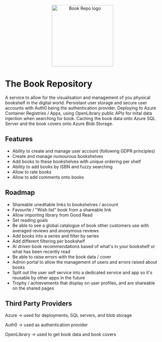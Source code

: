 <div align="center">
<img width="200" alt="Book Repo logo" src="https://github.com/JeCFe/book-repo/assets/38367384/225023c4-8d80-4a84-9a88-18402563fa19">
</div>

# The Book Repository

A service to allow for the visualisation and management of you physical bookshelf in the digital world. Persistant user storage and secure user accounts with Auth0 being the authentication provider. Deploying to Azure Container Registries / Apps, using OpenLibrary public APIs for inital data injection when searching for book. Caching the book data onto Azure SQL Server and the book covers onto Azure Blob Storage. 

## Features

- Ability to create and manage user account (following GDPR principles)
- Create and manage numourous bookshelves
- Add books to these bookshelves with unique ordering per shelf
- Ability to add books by ISBN and fuzzy searching
- Allow to rate books
- Allow to add comments onto books


## Roadmap

- Shareable uneditable links to bookshelves / account
- Favourite / "Wish list" book from a shareable link
- Allow importing library from Good Read
- Set reading goals 
- Be able to see a global catalogue of book other customers use with averaged reviews and anonymous reviews
- Add books into a series and filter by series 
- Add different filtering per bookshelf 
- AI driven book recommendations based of what's in your bookshelf or what has been recently read  
- Be able to raise errors with the book data / cover
- Admin portal to allow the management of users and errors raised about books
- Split out the user self service into a dedicated service and app so it's reusable by other apps in the future
- Trophy / achievements that display on user profiles, and are shareable on the shared pages


## Third Party Providers

Azure -> used for deployments, SQL servers, and blob storage 

Auth0 -> used as authentication provider 

OpenLibrary -> used to get book data and book covers
